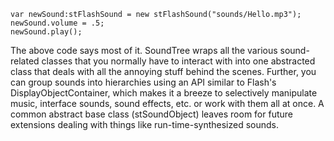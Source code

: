 
```
var newSound:stFlashSound = new stFlashSound("sounds/Hello.mp3");
newSound.volume = .5;
newSound.play();
```

The above code says most of it.  SoundTree wraps all the various sound-related classes that you normally have to interact with into one abstracted class that deals with all the annoying stuff behind the scenes.  Further, you can group sounds into hierarchies using an API similar to Flash's DisplayObjectContainer, which makes it a breeze to selectively manipulate music, interface sounds, sound effects, etc. or work with them all at once.  A common abstract base class (stSoundObject) leaves room for future extensions dealing with things like run-time-synthesized sounds.